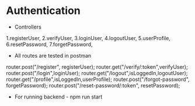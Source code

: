 # Authentication

- Controllers

1.registerUser,
2.verifyUser,
3.loginUser,
4.logoutUser,
5.userProfile,
6.resetPassword,
7.forgetPassword,

- All routes are tested in postman

router.post("/register", registerUser);
router.get("/verify/:token",verifyUser);
router.post("/login",loginUser);
router.get("/logout",isLoggedIn,logoutUser);
router.get("/profile",isLoggedIn,userProfile);
router.post("/forgot-password", forgetPassword);
router.post("/reset-password/:token", resetPassword);

- For running backend - npm run start

